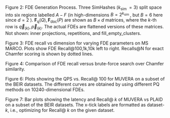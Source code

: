 Figure 2: FDE Generation Process. Three SimHashes $\left(k_{\text {sim }}=3\right)$ split space into six regions labelled $A-F$ (in high-dimensions $B=2^{k_{\text {sim }}}$, but $B=6$ here since $d=2$ ). $\mathbf{F}_{\mathrm{q}}(Q), \mathbf{F}_{\mathrm{doc}}(P)$ are shown as $B \times d$ matrices, where the $k$-th row is $\vec{q}_{(k)}, \vec{p}_{(k)}$. The actual FDEs are flattened versions of these matrices. Not shown: inner projections, repetitions, and fill_empty_clusters.

Figure 3: FDE recall vs dimension for varying FDE parameters on MS MARCO. Plots show FDE Recall@100,1k,10k left to right. Recalls@N for exact Chamfer scoring is shown by dotted lines.

Figure 4: Comparison of FDE recall versus brute-force search over Chamfer similarity.

Figure 6: Plots showing the QPS vs. Recall@ 100 for MUVERA on a subset of the BEIR datasets. The different curves are obtained by using different PQ methods on 10240-dimensional FDEs.

Figure 7: Bar plots showing the latency and Recall@ $k$ of MUVERA vs PLAID on a subset of the BEIR datasets. The x-tick labels are formatted as dataset- $k$, i.e., optimizing for Recall@ $k$ on the given dataset.

